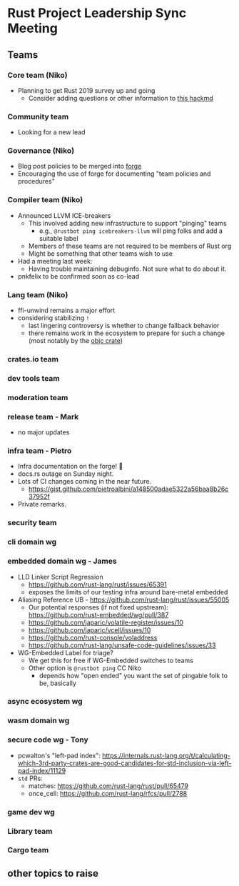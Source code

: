 # Rust Project Leadership Sync Meeting

## Teams

### Core team (Niko)

* Planning to get Rust 2019 survey up and going
    * Consider adding questions or other information to [this hackmd][survey]

[survey]: https://hackmd.io/OVry1PKwQE2tk2IWDZlP8w

### Community team

* Looking for a new lead

### Governance (Niko)

* Blog post policies to be merged into [forge](https://forge.rust-lang.org/)
* Encouraging the use of forge for documenting "team policies and procedures"

### Compiler team (Niko)

* Announced LLVM ICE-breakers
    * This involved adding new infrastructure to support "pinging" teams
        * e.g., `@rustbot ping icebreakers-llvm` will ping folks and add a suitable label
    * Members of these teams are not required to be members of Rust org
    * Might be something that other teams wish to use
* Had a meeting last week: 
    * Having trouble maintaining debuginfo. Not sure what to do about it.
* pnkfelix to be confirmed soon as co-lead

### Lang team (Niko)

* ffi-unwind remains a major effort
* considering stabilizing `!`
    * last lingering controversy is whether to change fallback behavior
    * there remains work in the ecosystem to prepare for such a change (most notably by the [objc crate](https://github.com/rust-lang/rust/pull/65355#issuecomment-543887594))

### crates.io team

### dev tools team

### moderation team

### release team - Mark

* no major updates

### infra team - Pietro

* Infra documentation on the forge! :tada: 
* docs.rs outage on Sunday night.
* Lots of CI changes coming in the near future.
    * https://gist.github.com/pietroalbini/a148500adae5322a56baa8b26c37952f
* Private remarks.

### security team

### cli domain wg

### embedded domain wg - James

* LLD Linker Script Regression
    * https://github.com/rust-lang/rust/issues/65391
    * exposes the limits of our testing infra around bare-metal embedded
* Aliasing Reference UB - https://github.com/rust-lang/rust/issues/55005
    * Our potential responses (if not fixed upstream): https://github.com/rust-embedded/wg/pull/387
	* https://github.com/japaric/volatile-register/issues/10
	* https://github.com/japaric/vcell/issues/10
	* https://github.com/rust-console/voladdress
	* https://github.com/rust-lang/unsafe-code-guidelines/issues/33
* WG-Embedded Label for triage?
    * We get this for free if WG-Embedded switches to teams
    * Other option is `@rustbot ping` CC Niko
        * depends how "open ended" you want the set of pingable folk to be, basically

### async ecosystem wg

### wasm domain wg

### secure code wg - Tony

* pcwalton's "left-pad index": https://internals.rust-lang.org/t/calculating-which-3rd-party-crates-are-good-candidates-for-std-inclusion-via-left-pad-index/11129
* `std` PRs:
    * matches: https://github.com/rust-lang/rust/pull/65479
    * once_cell: https://github.com/rust-lang/rfcs/pull/2788

### game dev wg

### Library team

### Cargo team

## other topics to raise
